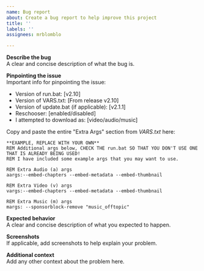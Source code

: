 ```yaml
---
name: Bug report
about: Create a bug report to help improve this project
title: ''
labels: ''
assignees: mrblomblo

---
```


**Describe the bug**  
A clear and concise description of what the bug is.

**Pinpointing the issue**  
Important info for pinpointing the issue:
- Version of run.bat: [v2.10]  
- Version of VARS.txt: [From release v2.10]  
- Version of update.bat (if applicable): [v2.1.1]   
- Reschooser: [enabled/disabled]  
- I attempted to download as: [video/audio/music]

Copy and paste the entire "Extra Args" section from *VARS.txt* here:  
```
**EXAMPLE, REPLACE WITH YOUR OWN**
REM Additional args below, CHECK THE run.bat SO THAT YOU DON'T USE ONE THAT IS ALREADY BEING USED!
REM I have included some example args that you may want to use.

REM Extra Audio (a) args
aargs:--embed-chapters --embed-metadata --embed-thumbnail

REM Extra Video (v) args
vargs:--embed-chapters --embed-metadata --embed-thumbnail

REM Extra Music (m) args
margs: --sponsorblock-remove "music_offtopic"
```

**Expected behavior**  
A clear and concise description of what you expected to happen.

**Screenshots**  
If applicable, add screenshots to help explain your problem.

**Additional context**  
Add any other context about the problem here.
